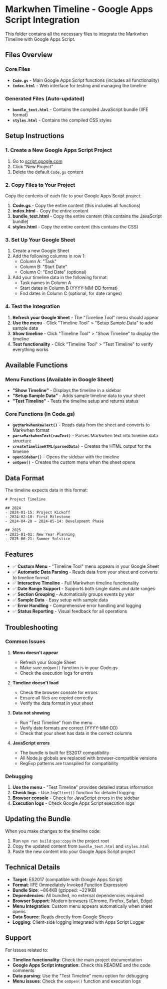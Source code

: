 # Markwhen Timeline - Google Apps Script Integration

This folder contains all the necessary files to integrate the Markwhen Timeline with Google Apps Script.

## Files Overview

### Core Files
- **`Code.gs`** - Main Google Apps Script functions (includes all functionality)
- **`index.html`** - Web interface for testing and managing the timeline

### Generated Files (Auto-updated)
- **`bundle_text.html`** - Contains the compiled JavaScript bundle (IIFE format)
- **`styles.html`** - Contains the compiled CSS styles

## Setup Instructions

### 1. Create a New Google Apps Script Project
1. Go to [script.google.com](https://script.google.com)
2. Click "New Project"
3. Delete the default `Code.gs` content

### 2. Copy Files to Your Project
Copy the contents of each file to your Google Apps Script project:

1. **Code.gs** - Copy the entire content (this includes all functions)
2. **index.html** - Copy the entire content
3. **bundle_text.html** - Copy the entire content (this contains the JavaScript bundle)
4. **styles.html** - Copy the entire content (this contains the CSS)

### 3. Set Up Your Google Sheet
1. Create a new Google Sheet
2. Add the following columns in row 1:
   - Column A: "Task"
   - Column B: "Start Date" 
   - Column C: "End Date" (optional)
3. Add your timeline data in the following format:
   - Task names in Column A
   - Start dates in Column B (YYYY-MM-DD format)
   - End dates in Column C (optional, for date ranges)

### 4. Test the Integration
1. **Refresh your Google Sheet** - The "Timeline Tool" menu should appear
2. **Use the menu** - Click "Timeline Tool" > "Setup Sample Data" to add sample data
3. **Show timeline** - Click "Timeline Tool" > "Show Timeline" to display the timeline
4. **Test functionality** - Click "Timeline Tool" > "Test Timeline" to verify everything works

## Available Functions

### Menu Functions (Available in Google Sheet)
- **"Show Timeline"** - Displays the timeline in a sidebar
- **"Setup Sample Data"** - Adds sample timeline data to your sheet
- **"Test Timeline"** - Tests the timeline setup and returns status

### Core Functions (in Code.gs)
- **`getMarkwhenRawText()`** - Reads data from the sheet and converts to Markwhen format
- **`parseMarkwhenText(rawText)`** - Parses Markwhen text into timeline data structure
- **`createTimelineHTML(parsedData)`** - Creates the HTML output for the timeline
- **`openSidebar()`** - Opens the sidebar with the timeline
- **`onOpen()`** - Creates the custom menu when the sheet opens

## Data Format

The timeline expects data in this format:

```
# Project Timeline

## 2024
- 2024-01-15: Project Kickoff
- 2024-02-10: First Milestone
- 2024-04-20 ~ 2024-05-14: Development Phase

## 2025
- 2025-01-01: New Year Planning
- 2025-06-21: Summer Solstice
```

## Features

- ✅ **Custom Menu** - "Timeline Tool" menu appears in your Google Sheet
- ✅ **Automatic Data Parsing** - Reads data from your sheet and converts to timeline format
- ✅ **Interactive Timeline** - Full Markwhen timeline functionality
- ✅ **Date Range Support** - Supports both single dates and date ranges
- ✅ **Section Grouping** - Automatically groups events by year
- ✅ **Sample Data** - Easy setup with sample data
- ✅ **Error Handling** - Comprehensive error handling and logging
- ✅ **Status Reporting** - Visual feedback for all operations

## Troubleshooting

### Common Issues

1. **Menu doesn't appear**
   - Refresh your Google Sheet
   - Make sure `onOpen()` function is in your Code.gs
   - Check the execution logs for errors

2. **Timeline doesn't load**
   - Check the browser console for errors
   - Ensure all files are copied correctly
   - Verify the data format in your sheet

3. **Data not showing**
   - Run "Test Timeline" from the menu
   - Verify date formats are correct (YYYY-MM-DD)
   - Check that your sheet has data in the correct columns

4. **JavaScript errors**
   - The bundle is built for ES2017 compatibility
   - All Node.js globals are replaced with browser-compatible versions
   - RegExp patterns are transpiled for compatibility

### Debugging

1. **Use the menu** - "Test Timeline" provides detailed status information
2. **Check logs** - Use `logClient()` function for detailed logging
3. **Browser console** - Check for JavaScript errors in the sidebar
4. **Execution logs** - Check Google Apps Script execution logs

## Updating the Bundle

When you make changes to the timeline code:

1. Run `npm run build:gas:copy` in the project root
2. Copy the updated content from `bundle_text.html` and `styles.html`
3. Paste the new content into your Google Apps Script project

## Technical Details

- **Target**: ES2017 (compatible with Google Apps Script)
- **Format**: IIFE (Immediately Invoked Function Expression)
- **Bundle Size**: ~864KB (gzipped: ~221KB)
- **Dependencies**: All bundled, no external dependencies required
- **Browser Support**: Modern browsers (Chrome, Firefox, Safari, Edge)
- **Menu Integration**: Custom menu appears automatically when sheet opens
- **Data Source**: Reads directly from Google Sheets
- **Logging**: Client-side logging integrated with Apps Script Logger

## Support

For issues related to:
- **Timeline functionality**: Check the main project documentation
- **Google Apps Script integration**: Check this README and the code comments
- **Data parsing**: Use the "Test Timeline" menu option for debugging
- **Menu issues**: Check the `onOpen()` function and execution logs